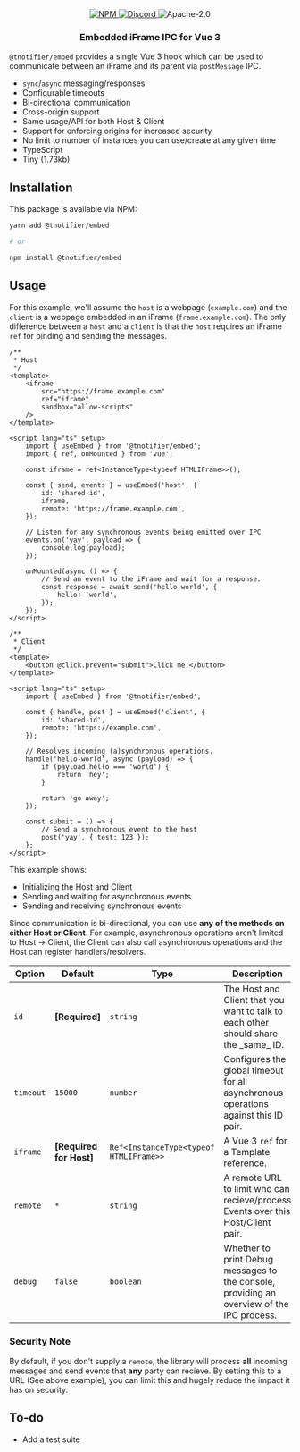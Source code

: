 <div align="center">
    <a href="https://www.npmjs.com/package/@tnotifier/embed" target="_blank">
        <img src="https://img.shields.io/npm/v/@tnotifier/embed?style=flat-square" alt="NPM" />
    </a>
    <a href="https://discord.gg/XMrHXtN" target="_blank">
        <img src="https://img.shields.io/discord/123906549860139008?color=7289DA&label=discord&logo=discord&logoColor=FFFFFF&style=flat-square" alt="Discord" />
    </a>
    <img src="https://img.shields.io/npm/l/@tnotifier/embed?style=flat-square" alt="Apache-2.0" />
    <h3>Embedded iFrame IPC for Vue 3</h3>
</div>

`@tnotifier/embed` provides a single Vue 3 hook which can be used to communicate between an iFrame and its parent via `postMessage` IPC.

- `sync`/`async` messaging/responses
- Configurable timeouts
- Bi-directional communication
- Cross-origin support
- Same usage/API for both Host & Client
- Support for enforcing origins for increased security
- No limit to number of instances you can use/create at any given time
- TypeScript
- Tiny (1.73kb)

## Installation

This package is available via NPM:

```bash
yarn add @tnotifier/embed

# or

npm install @tnotifier/embed
```

## Usage

For this example, we'll assume the `host` is a webpage (`example.com`) and the `client` is a webpage embedded in an iFrame (`frame.example.com`). The only difference between a `host` and a `client` is that the `host` requires an iFrame `ref` for binding and sending the messages.

```vue
/**
 * Host
 */
<template>
    <iframe
        src="https://frame.example.com"
        ref="iframe"
        sandbox="allow-scripts"
    />
</template>

<script lang="ts" setup>
    import { useEmbed } from '@tnotifier/embed';
    import { ref, onMounted } from 'vue';

    const iframe = ref<InstanceType<typeof HTMLIFrame>>();

    const { send, events } = useEmbed('host', {
        id: 'shared-id',
        iframe,
        remote: 'https://frame.example.com',
    });

    // Listen for any synchronous events being emitted over IPC
    events.on('yay', payload => {
        console.log(payload);
    });

    onMounted(async () => {
        // Send an event to the iFrame and wait for a response.
        const response = await send('hello-world', {
            hello: 'world',
        });
    });
</script>

/**
 * Client
 */
<template>
    <button @click.prevent="submit">Click me!</button>
</template>

<script lang="ts" setup>
    import { useEmbed } from '@tnotifier/embed';

    const { handle, post } = useEmbed('client', {
        id: 'shared-id',
        remote: 'https://example.com',
    });

    // Resolves incoming (a)synchronous operations.
    handle('hello-world', async (payload) => {
        if (payload.hello === 'world') {
            return 'hey';
        }

        return 'go away';
    });

    const submit = () => {
        // Send a synchronous event to the host
        post('yay', { test: 123 });
    };
</script>
```

This example shows:

- Initializing the Host and Client
- Sending and waiting for asynchronous events
- Sending and receiving synchronous events

Since communication is bi-directional, you can use **any of the methods on either Host or Client**. For example, asynchronous operations aren't limited to Host -> Client, the Client can also call asynchronous operations and the Host can register handlers/resolvers.

**Option**|**Default**|**Type**|**Description**
-----|-----|-----|-----
`id`|**[Required]**|`string`|The Host and Client that you want to talk to each other should share the \_same\_ ID.
`timeout`|`15000`|`number`|Configures the global timeout for all asynchronous operations against this ID pair.
`iframe`|**[Required for Host]**|`Ref<InstanceType<typeof HTMLIFrame>>`|A Vue 3 `ref` for a Template reference.
`remote`|`*`|`string`|A remote URL to limit who can recieve/process Events over this Host/Client pair.
`debug`|`false`|`boolean`|Whether to print Debug messages to the console, providing an overview of the IPC process.

### Security Note

By default, if you don't supply a `remote`, the library will process **all** incoming messages and send events that **any** party can recieve. By setting this to a URL (See above example), you can limit this and hugely reduce the impact it has on security.

## To-do

- Add a test suite
